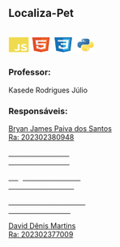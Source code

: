 ## Localiza-Pet

<!DOCTYPE html>
<html lang="pt-BR">
<head>
    <meta charset="UTF-8">
    <meta name="viewport" content="width=device-width, initial-scale=1.0">
</head>
<div style="display: inline_block"><br>
    <img align="center" alt="Bryan-Js" height="30" width="40" src="https://raw.githubusercontent.com/devicons/devicon/master/icons/javascript/javascript-plain.svg">
    <img align="center" alt="Bryan-HTML" height="30" width="40" src="https://raw.githubusercontent.com/devicons/devicon/master/icons/html5/html5-original.svg">
    <img align="center" alt="Bryan-CSS" height="30" width="40" src="https://raw.githubusercontent.com/devicons/devicon/master/icons/css3/css3-original.svg">
    <img align="center" alt="Bryan-Python" height="30" width="40" src="https://raw.githubusercontent.com/devicons/devicon/master/icons/python/python-original.svg">

##

<h3>Professor: </h3>

<p style{color: white;}>Kasede Rodrigues Júlio</p>

<h3>Responsáveis:</h3>

<a href="https://github.com/Bryan-dev22" target="_blank"><p style="text-decoration:none; color:white;">Bryan James Paiva dos Santos<br>Ra: 202302380948</p></a>
<a href="https://github.com/Icaro-G-Silva" target="_blank"><p style="text-decoration:none; color:white;">Ícaro Gabriel Silva<br>Ra: 202102074517</p></a>
<a href="https://github.com/treviisan" target="_blank"><p style="text-decoration:none; color:white;">Luigi Trevisan Gomes<br>Ra: 202302380948</p></a>
<a href="https://github.com/viniciusvvs" target="_blank"><p style="text-decoration:none; color:white;">Vinicius Silva Da Costa<br>Ra: 202212047931</p></a>
<a href="https://github.com/davidmrtns" target="_blank"><p>David Dênis Martins<br>Ra: 202302377009</p></a>


</div>

</html>
